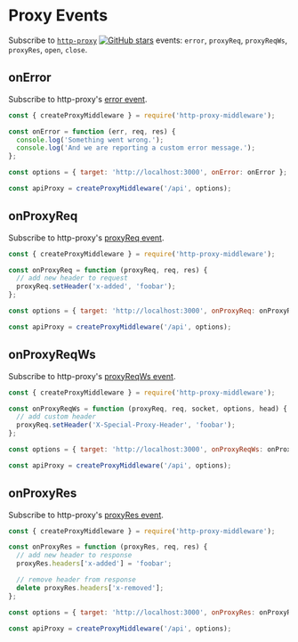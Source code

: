 # Proxy Events

Subscribe to [`http-proxy`](https://github.com/nodejitsu/node-http-proxy) [![GitHub stars](https://img.shields.io/github/stars/nodejitsu/node-http-proxy.svg?style=social&label=Star)](https://github.com/nodejitsu/node-http-proxy) events: `error`, `proxyReq`, `proxyReqWs`, `proxyRes`, `open`, `close`.

## onError

Subscribe to http-proxy's [error event](https://www.npmjs.com/package/http-proxy#listening-for-proxy-events).

```javascript
const { createProxyMiddleware } = require('http-proxy-middleware');

const onError = function (err, req, res) {
  console.log('Something went wrong.');
  console.log('And we are reporting a custom error message.');
};

const options = { target: 'http://localhost:3000', onError: onError };

const apiProxy = createProxyMiddleware('/api', options);
```

## onProxyReq

Subscribe to http-proxy's [proxyReq event](https://www.npmjs.com/package/http-proxy#listening-for-proxy-events).

```javascript
const { createProxyMiddleware } = require('http-proxy-middleware');

const onProxyReq = function (proxyReq, req, res) {
  // add new header to request
  proxyReq.setHeader('x-added', 'foobar');
};

const options = { target: 'http://localhost:3000', onProxyReq: onProxyReq };

const apiProxy = createProxyMiddleware('/api', options);
```

## onProxyReqWs

Subscribe to http-proxy's [proxyReqWs event](https://www.npmjs.com/package/http-proxy#listening-for-proxy-events).

```javascript
const { createProxyMiddleware } = require('http-proxy-middleware');

const onProxyReqWs = function (proxyReq, req, socket, options, head) {
  // add custom header
  proxyReq.setHeader('X-Special-Proxy-Header', 'foobar');
};

const options = { target: 'http://localhost:3000', onProxyReqWs: onProxyReqWs };

const apiProxy = createProxyMiddleware('/api', options);
```

## onProxyRes

Subscribe to http-proxy's [proxyRes event](https://www.npmjs.com/package/http-proxy#listening-for-proxy-events).

```javascript
const { createProxyMiddleware } = require('http-proxy-middleware');

const onProxyRes = function (proxyRes, req, res) {
  // add new header to response
  proxyRes.headers['x-added'] = 'foobar';

  // remove header from response
  delete proxyRes.headers['x-removed'];
};

const options = { target: 'http://localhost:3000', onProxyRes: onProxyRes };

const apiProxy = createProxyMiddleware('/api', options);
```
